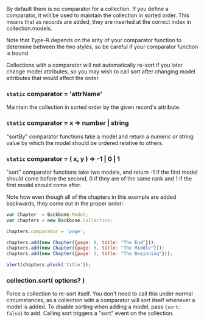 By default there is no comparator for a collection. If you define a comparator, it will be used to maintain the collection in sorted order. This means that as records are added, they are inserted at the correct index in collection.models.

Note that Type-R depends on the arity of your comparator function to determine between the two styles, so be careful if your comparator function is bound.

Collections with a comparator will not automatically re-sort if you later change model attributes, so you may wish to call sort after changing model attributes that would affect the order.

### `static` comparator = 'attrName'

Maintain the collection in sorted order by the given record's attribute.

### `static` comparator = x => number | string

"sortBy" comparator functions take a model and return a numeric or string value by which the model should be ordered relative to others. 

### `static` comparator = ( x, y ) => -1 | 0 | 1

"sort" comparator functions take two models, and return -1 if the first model should come before the second, 0 if they are of the same rank and 1 if the first model should come after. 

Note how even though all of the chapters in this example are added backwards, they come out in the proper order:

```javascript
var Chapter  = Backbone.Model;
var chapters = new Backbone.Collection;

chapters.comparator = 'page';

chapters.add(new Chapter({page: 9, title: "The End"}));
chapters.add(new Chapter({page: 5, title: "The Middle"}));
chapters.add(new Chapter({page: 1, title: "The Beginning"}));

alert(chapters.pluck('title'));
```


### collection.sort( options? ) 

Force a collection to re-sort itself. You don't need to call this under normal circumstances, as a collection with a comparator will sort itself whenever a model is added. To disable sorting when adding a model, pass `{sort: false}` to add. Calling sort triggers a "sort" event on the collection.
